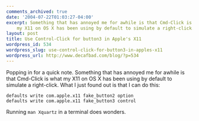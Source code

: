 ```yaml
---
comments_archived: true
date: '2004-07-22T01:03:27-04:00'
excerpt: Something that has annoyed me for awhile is that Cmd-Click is what
    my X11 on OS X has been using by default to simulate a right-click.
layout: post
title: Use Control-Click for button3 in Apple's X11
wordpress_id: 534
wordpress_slug: use-control-click-for-button3-in-apples-x11
wordpress_url: http://www.decafbad.com/blog/?p=534
---
```

Popping in for a quick note.  Something that has annoyed me for awhile is that Cmd-Click is what my X11 on OS X has been using by default to simulate a right-click.  What I just found out is that I can do this:

    defaults write com.apple.x11 fake_button2 option
    defaults write com.apple.x11 fake_button3 control

Running `man Xquartz` in a terminal does wonders.

